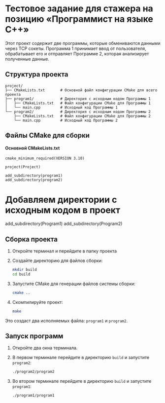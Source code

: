 # Тестовое задание для стажера на позицию «Программист на языке C++»

Этот проект содержит две программы, которые обмениваются данными через TCP сокеты. Программа 1 принимает ввод от пользователя, обрабатывает его и отправляет Программе 2, которая анализирует полученные данные.

## Структура проекта

```plaintext
project/
├── CMakeLists.txt       # Основной файл конфигурации CMake для всего проекта
├── program1/            # Директория с исходным кодом Программы 1
│   ├── CMakeLists.txt   # Файл конфигурации CMake для Программы 1
│   └── main.cpp         # Исходный код Программы 1
└── program2/            # Директория с исходным кодом Программы 2
    ├── CMakeLists.txt   # Файл конфигурации CMake для Программы 2       
    └── main.cpp         # Исходный код Программы 2
```
## Файлы CMake для сборки
#### Основной CMakeLists.txt
```
cmake_minimum_required(VERSION 3.10)

project(Project)

add_subdirectory(program1)
add_subdirectory(program2)
```
# Добавляем директории с исходным кодом в проект
add_subdirectory(Program1)
add_subdirectory(Program2)
## Сборка проекта 
1. Откройте терминал и перейдите в папку проекта
2. Создайте директорию для файлов сборки:
    ```sh
    mkdir build
    cd build
    ```

3. Запустите CMake для генерации файлов системы сборки:
    ```sh
    cmake ..
    ```

4. Скомпилируйте проект:
    ```sh
    make
    ```

Это создаст два исполняемых файла: `program1` и `program2`.

## Запуск программ

1. Откройте два окна терминала.

2. В первом терминале перейдите в директорию `build` и запустите `program2`:
    ```sh
    ./program2/program2
    ```

3. Во втором терминале перейдите в директорию `build` и запустите `program1`:
    ```sh
    ./program1/program1
    ```
